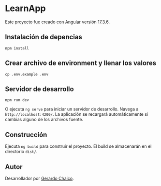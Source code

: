# LearnApp

Este proyecto fue creado con [Angular](https://github.com/angular/angular-cli) versión 17.3.6.

## Instalación de depencias

```
npm install
```

## Crear archivo de environment y llenar los valores

```
cp .env.example .env
```

## Servidor de desarrollo

```
npm run dev
```

O ejecuta `ng serve` para iniciar un servidor de desarrollo. Navega a `http://localhost:4200/`. La aplicación se recargará automáticamente si cambias alguno de los archivos fuente.

## Construcción

Ejecuta `ng build` para construir el proyecto. El build se almacenarán en el directorio `dist/`.

## Autor

Desarrollador por [Gerardo Chaico](https://chaicopadillag.github.io/).
